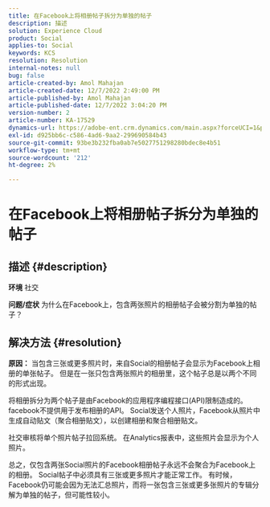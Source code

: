 ```yaml
---
title: 在Facebook上将相册帖子拆分为单独的帖子
description: 描述
solution: Experience Cloud
product: Social
applies-to: Social
keywords: KCS
resolution: Resolution
internal-notes: null
bug: false
article-created-by: Amol Mahajan
article-created-date: 12/7/2022 2:49:00 PM
article-published-by: Amol Mahajan
article-published-date: 12/7/2022 3:04:20 PM
version-number: 2
article-number: KA-17529
dynamics-url: https://adobe-ent.crm.dynamics.com/main.aspx?forceUCI=1&pagetype=entityrecord&etn=knowledgearticle&id=e4b98d45-3e76-ed11-81aa-6045bd006a22
exl-id: d925bb6c-c586-4ad6-9aa2-299690584b43
source-git-commit: 93be3b232fba0ab7e5027751298280bdec8e4b51
workflow-type: tm+mt
source-wordcount: '212'
ht-degree: 2%

---
```


# 在Facebook上将相册帖子拆分为单独的帖子

## 描述 {#description}

<b>环境</b>
社交


<b>问题/症状</b>
为什么在Facebook上，包含两张照片的相册帖子会被分割为单独的帖子？


## 解决方法 {#resolution}

<b>原因：</b>
当包含三张或更多照片时，来自Social的相册帖子会显示为Facebook上相册的单张帖子。 但是在一张只包含两张照片的相册里，这个帖子总是以两个不同的形式出现。

将相册拆分为两个帖子是由Facebook的应用程序编程接口(API)限制造成的。 facebook不提供用于发布相册的API。 Social发送个人照片，Facebook从照片中生成自动贴文（聚合相册贴文），以创建相册和聚合相册贴文。

社交审核将单个照片帖子拉回系统。 在Analytics报表中，这些照片会显示为个人照片。

总之，仅包含两张Social照片的Facebook相册帖子永远不会聚合为Facebook上的相册。 Social帖子中必须具有三张或更多照片才能正常工作。 有时候，Facebook仍可能会因为无法汇总照片，而将一张包含三张或更多张照片的专辑分解为单独的帖子，但可能性较小。
